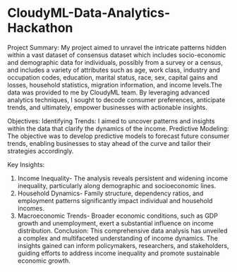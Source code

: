 # CloudyML-Data-Analytics-Hackathon
Project Summary: 
My project aimed to unravel the intricate patterns hidden within a vast dataset of consensus dataset which includes socio-economic and demographic data for individuals, possibly from a survey or a census, and includes a variety of attributes such as age, work class, industry and occupation codes, education, marital status, race, sex, capital gains and losses, household statistics, migration information, and income levels.The data was provided to me by CloudyML team. By leveraging advanced analytics techniques, I sought to decode consumer preferences, anticipate trends, and ultimately, empower businesses with actionable insights. 

Objectives:
Identifying Trends: I aimed to uncover patterns and insights within the data that clarify the dynamics of the income.
Predictive Modeling: The objective was to develop predictive models to forecast future consumer trends, enabling businesses to stay ahead of the curve and tailor their strategies accordingly.

Key Insights:
1. Income Inequality- The analysis reveals persistent and widening income inequality, particularly along demographic and socioeconomic lines.
2. Household Dynamics- Family structure, dependency ratios, and employment patterns significantly impact individual and household incomes.
3. Macroeconomic Trends- Broader economic conditions, such as GDP growth and unemployment, exert a substantial influence on income distribution.
Conclusion:
This comprehensive data analysis has unveiled a complex and multifaceted understanding of income dynamics. The insights gained can inform policymakers, researchers, and stakeholders, guiding efforts to address income inequality and promote sustainable economic growth.
